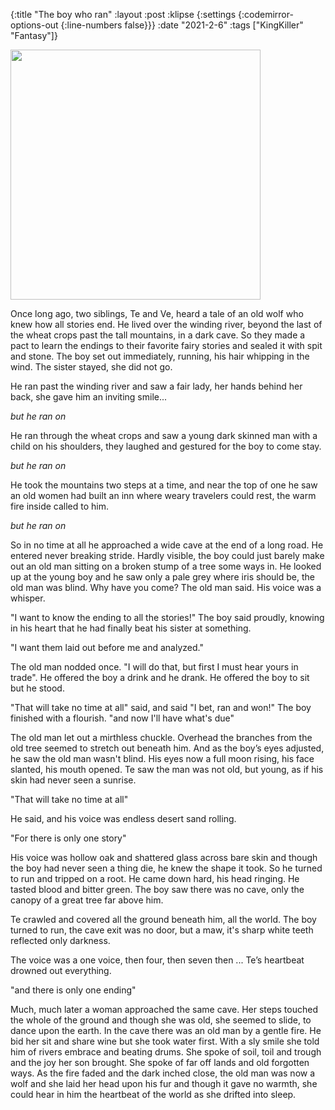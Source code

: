 {:title "The boy who ran"
 :layout :post
 :klipse {:settings {:codemirror-options-out {:line-numbers false}}}
 :date "2021-2-6"
 :tags  ["KingKiller" "Fantasy"]}
 

<img src="/img/twlight-reflections.jpeg" height="400px" width="400px">

Once long ago, two siblings, Te and Ve, heard a tale of an old wolf who knew how all stories
end. He lived over the winding river, beyond the last of the wheat crops past
the tall mountains, in a dark cave. So they made a pact to learn the endings to their favorite fairy stories and sealed it with spit and stone. The boy set out immediately, running, his hair whipping in the wind. The sister stayed, she did not go.

He ran past the winding river and saw a fair lady, her hands behind her back, she gave him an inviting smile...

_but he ran on_

He ran through the wheat crops and saw a young dark skinned man with a child on his shoulders, they laughed and gestured for the boy to come stay.

_but he ran on_

He took the mountains two steps at a time, and near the top of one he saw an old women had built an inn where weary travelers could rest, the warm fire inside called to him.

_but he ran on_

So in no time at all he approached a wide cave at the end of a long road. He
entered never breaking stride. Hardly visible, the boy could just barely make
out an old man sitting on a broken stump of a tree some ways in. He looked up at
the young boy and he saw only a pale grey where iris should be, the old man was
blind. Why have you come? The old man said. His voice was a whisper.

"I want to know the ending to all the stories!" The boy said proudly, knowing in his heart that he had finally beat his sister at something.

"I want them laid out before me and analyzed."

The old man nodded once. "I will do that, but first I must hear yours in trade". He offered the boy a drink and he drank. He offered the boy to sit but he stood.

"That will take no time at all" said, and said "I bet, ran and won!" The boy finished with a flourish. "and now I'll have what's due"

The old man let out a mirthless chuckle. Overhead  the branches from the old tree seemed to stretch out beneath him. And as the boy’s eyes adjusted, he saw the old man wasn't blind. His eyes now a full moon rising, his face slanted, his
mouth opened. Te saw the man was not old, but young, as if his skin had
never seen a sunrise.

"That will take no time at all"

He said, and his voice was endless desert sand rolling.

"For there is only one story"

His voice was hollow oak and shattered glass across bare skin and though the boy had never seen a thing die, he knew the shape it took. So he turned to run and  tripped on a root. He came down hard, his head ringing. He tasted blood and bitter
green. The boy saw there was no cave, only the canopy of a great tree far above
him.

Te crawled and covered all the ground beneath him, all the world. The boy turned to
run, the cave exit was no door, but a maw, it's sharp white teeth
reflected only darkness.

The voice was a one voice, then four, then seven then ... Te’s  heartbeat drowned out everything.

"and there is only one ending"

Much, much later a woman approached the same cave. Her steps touched the whole
of the ground and though she was old, she seemed to slide, to dance upon the
earth. In the cave there was an old man by a gentle fire. He bid her sit and
share wine but she took water first. With a sly smile she told him of rivers
embrace and beating drums. She spoke of soil, toil and trough and the joy her
son brought. She spoke of far off lands and old forgotten ways. As the fire
faded and the dark inched close, the old man was now a wolf and she laid her
head upon his fur and though it gave no warmth, she could hear in him the
heartbeat of the world as she drifted into sleep.
